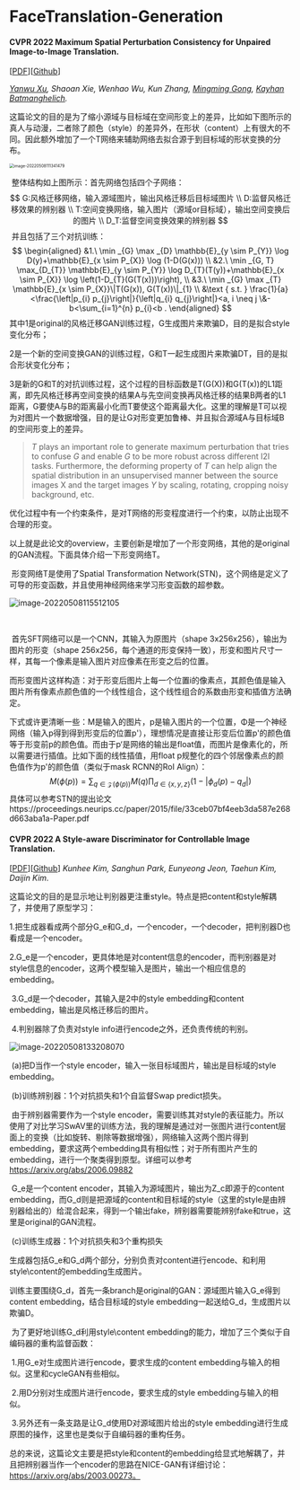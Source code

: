 # FaceTranslation-Generation


#### **CVPR 2022 Maximum Spatial Perturbation Consistency for Unpaired Image-to-Image Translation.**

[[PDF](https://arxiv.org/abs/2203.12707)][[Github](https://github.com/batmanlab/MSPC)]

*[Yanwu Xu](http://xuyanwu.github.io/), Shaoan Xie, Wenhao Wu, Kun Zhang, [Mingming Gong](https://mingming-gong.github.io/), [Kayhan Batmanghelich](https://kayhan.dbmi.pitt.edu/).*

​      这篇论文的目的是为了缩小源域与目标域在空间形变上的差异，比如如下图所示的真人与动漫，二者除了颜色（style）的差异外，在形状（content）上有很大的不同。因此额外增加了一个T网络来辅助网络去拟合源于到目标域的形状变换的分布。

<img src="C:\Users\79072\AppData\Roaming\Typora\typora-user-images\image-20220508111341479.png" alt="image-20220508111341479" style="zoom: 50%;" />

​      整体结构如上图所示：首先网络包括四个子网络：
$$
G:风格迁移网络，输入源域图片，输出风格迁移后目标域图片  \\
D:监督风格迁移效果的辨别器 \\
T:空间变换网络，输入图片（源域or目标域），输出空间变换后的图片 \\
D_T:监督空间变换效果的辨别器
$$
​       并且包括了三个对抗训练：
$$
\begin{aligned}
&1.\ \min _{G} \max _{D} \mathbb{E}_{y \sim P_{Y}} \log D(y)+\mathbb{E}_{x \sim P_{X}} \log (1-D(G(x))) \\
&2.\ \min _{G, T} \max_{D_{T}} \mathbb{E}_{y \sim P_{Y}} \log D_{T}(T(y))+\mathbb{E}_{x \sim P_{X}} \log \left(1-D_{T}(G(T(x)))\right), \\
&3.\ \min _{G} \max _{T} \mathbb{E}_{x \sim P_{X}}\|T(G(x)), G(T(x))\|_{1} \\
&\text { s.t. } \frac{1}{a}<\frac{\left|p_{i} p_{j}\right|}{\left|q_{i} q_{j}\right|}<a, i \neq j \&-b<\sum_{i=1}^{n} p_{i}<b .
\end{aligned}
$$
​        其中1是original的风格迁移GAN训练过程，G生成图片来欺骗D，目的是拟合style变化分布；

​        2是一个新的空间变换GAN的训练过程，G和T一起生成图片来欺骗DT，目的是拟合形状变化分布；

​        3是新的G和T的对抗训练过程，这个过程的目标函数是T(G(X))和G(T(x))的L1距离，即先风格迁移再空间变换的结果A与先空间变换再风格迁移的结果B两者的L1距离，G要使A与B的距离最小化而T要使这个距离最大化。这里的理解是T可以视为对图片一个数据增强，目的是让G对形变更加鲁棒、并且拟合源域A与目标域B的空间形变上的差异。

> *T* plays an important role to generate maximum perturbation that tries to confuse *G* and enable *G* to be more robust across different I2I tasks. Furthermore, the deforming property of *T* can help align the spatial distribution in an unsupervised manner between the source images X and the target images *Y* by scaling, rotating, cropping noisy background, etc. 

​          优化过程中有一个约束条件，是对T网络的形变程度进行一个约束，以防止出现不合理的形变。

​		 以上就是此论文的overview，主要创新是增加了一个形变网络，其他的是original的GAN流程。下面具体介绍一下形变网络T。

​		 形变网络T是使用了Spatial Transformation Network(STN)，这个网络是定义了可导的形变函数，并且使用神经网络来学习形变函数的超参数。

![image-20220508115512105](C:\Users\79072\AppData\Roaming\Typora\typora-user-images\image-20220508115512105.png)

​		  

​		首先SFT网络可以是一个CNN，其输入为原图片（shape 3x256x256），输出为图片的形变（shape 256x256，每个通道的形变保持一致），形变和图片尺寸一样，其每一个像素是输入图片对应像素在形变之后的位置。

​        而形变图片这样构造：对于形变后图片上每一个位置i的像素点，其颜色值是输入图片所有像素点颜色值的一个线性组合，这个线性组合的系数由形变和插值方法确定。

​		下式或许更清晰一些：M是输入的图片，p是输入图片的一个位置，Φ是一个神经网络（输入p得到得到形变后的位置p'），理想情况是直接让形变后位置p'的颜色值等于形变前p的颜色值。而由于p‘是网络的输出是float值，而图片是像素化的，所以需要进行插值。比如下面的线性插值，用float p规整化的四个邻居像素点的颜色值作为p'的颜色值（类似于mask RCNN的RoI Align）：
$$
M(\phi(p))=\sum_{q \in \mathcal{Z}(\phi(p))} M(q) \prod_{d \in\{x, y, z\}}\left(1-\left|\phi_{d}(p)-q_{d}\right|\right)
$$
​        具体可以参考STN的提出论文https://proceedings.neurips.cc/paper/2015/file/33ceb07bf4eeb3da587e268d663aba1a-Paper.pdf

  		

#### **CVPR 2022 A Style-aware Discriminator for Controllable Image Translation.**

[[PDF](https://arxiv.org/abs/2203.15375)][[Github](https://github.com/kunheek/style-aware-discriminator)]
*Kunhee Kim, Sanghun Park, Eunyeong Jeon, Taehun Kim, Daijin Kim.*

​		这篇论文的目的是显示地让判别器更注重style。特点是把content和style解耦了，并使用了原型学习：

​		1.把生成器看成两个部分G_e和G_d，一个encoder，一个decoder，把判别器D也看成是一个encoder。

​		2.G_e是一个encoder，更具体地是对content信息的encoder，而判别器是对style信息的encoder，这两个模型输入是图片，输出一个相应信息的embedding。

​		3.G_d是一个decoder，其输入是2中的style embedding和content embedding，输出是风格迁移后的图片。

​		4.判别器除了负责对style info进行encode之外，还负责传统的判别。

![image-20220508133208070](C:\Users\79072\AppData\Roaming\Typora\typora-user-images\image-20220508133208070.png)

​		(a)把D当作一个style encoder，输入一张目标域图片，输出是目标域的style embedding。

​		(b)训练辨别器：1个对抗损失和1个自监督Swap predict损失。

​		由于辨别器需要作为一个style encoder，需要训练其对style的表征能力。所以使用了对比学习SwAV里的训练方法，我的理解是通过对一张图片进行content层面上的变换（比如旋转、剔除等数据增强），网络输入这两个图片得到embedding，要求这两个embedding具有相似性；对于所有图片产生的embedding，进行一个聚类得到原型。详细可以参考 https://arxiv.org/abs/2006.09882

​		G_e是一个content encoder，其输入为源域图片，输出为Z_c即源于的content embedding，而G_d则是把源域的content和目标域的style（这里的style是由辨别器给出的）给混合起来，得到一个输出fake，辨别器需要能辨别fake和true，这里是original的GAN流程。

​		(c)训练生成器：1个对抗损失和3个重构损失

​		生成器包括G_e和G_d两个部分，分别负责对content进行encode、和利用style\content的embedding生成图片。

​		训练主要围绕G_d，首先一条branch是original的GAN：源域图片输入G_e得到content embedding，结合目标域的style embedding一起送给G_d，生成图片以欺骗D。

​		为了更好地训练G_d利用style\content embedding的能力，增加了三个类似于自编码器的重构监督函数：

​		1.用G_e对生成图片进行encode，要求生成的content embedding与输入的相似。这里和cycleGAN有些相似。

​		2.用D分别对生成图片进行encode，要求生成的style embedding与输入的相似。

​		3.另外还有一条支路是让G_d使用D对源域图片给出的style embedding进行生成原图的操作，这里也是类似于自编码器的重构任务。

​		总的来说，这篇论文主要是把style和content的embedding给显式地解耦了，并且把辨别器当作一个encoder的思路在NICE-GAN有详细讨论：https://arxiv.org/abs/2003.00273。

